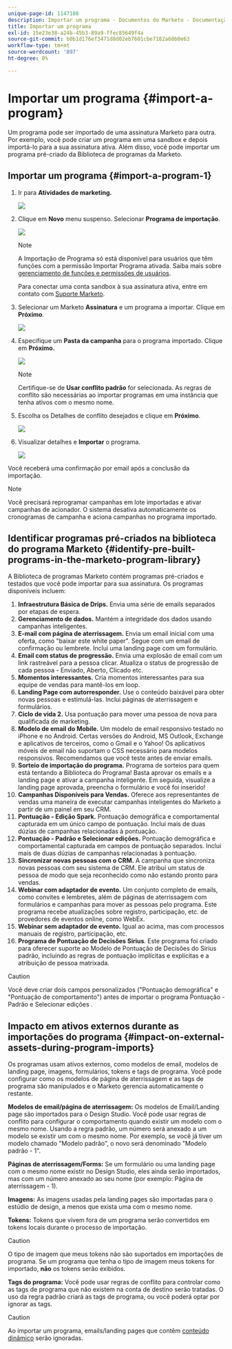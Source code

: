 ```yaml
---
unique-page-id: 1147108
description: Importar um programa - Documentos do Marketo - Documentação do produto
title: Importar um programa
exl-id: 15e23e38-a24b-45b3-89a9-ffec85649f4a
source-git-commit: b0b1d176ef3471d8d02eb7601cbe7182a60b0e63
workflow-type: tm+mt
source-wordcount: '897'
ht-degree: 0%

---
```


# Importar um programa {#import-a-program}

Um programa pode ser importado de uma assinatura Marketo para outra. Por exemplo, você pode criar um programa em uma sandbox e depois importá-lo para a sua assinatura ativa. Além disso, você pode importar um programa pré-criado da Biblioteca de programas da Marketo.

## Importar um programa {#import-a-program-1}

1. Ir para **Atividades de marketing.**

   ![](assets/import-a-program-1.png)

1. Clique em **Novo** menu suspenso. Selecionar **Programa de importação**.

   ![](assets/import-a-program-2.png)

   >[!NOTE]
   >
   >A Importação de Programa só está disponível para usuários que têm funções com a permissão Importar Programa ativada. Saiba mais sobre [gerenciamento de funções e permissões de usuários](/help/marketo/product-docs/administration/users-and-roles/managing-user-roles-and-permissions.md).
   >
   >Para conectar uma conta sandbox à sua assinatura ativa, entre em contato com [Suporte Marketo](https://nation.marketo.com/t5/Support/ct-p/Support).

1. Selecionar um Marketo **Assinatura** e um programa a importar. Clique em **Próximo**.

   ![](assets/import-a-program-3.png)

1. Especifique um **Pasta da campanha** para o programa importado. Clique em **Próximo.**

   ![](assets/import-a-program-4.png)

   >[!NOTE]
   >
   >Certifique-se de **Usar conflito padrão** for selecionada. As regras de conflito são necessárias ao importar programas em uma instância que tenha ativos com o mesmo nome.

1. Escolha os Detalhes de conflito desejados e clique em **Próximo**.

   ![](assets/import-a-program-5.png)

1. Visualizar detalhes e **Importar** o programa.

   ![](assets/import-a-program-6.png)

Você receberá uma confirmação por email após a conclusão da importação.

>[!NOTE]
>
>Você precisará reprogramar campanhas em lote importadas e ativar campanhas de acionador. O sistema desativa automaticamente os cronogramas de campanha e aciona campanhas no programa importado.

## Identificar programas pré-criados na biblioteca do programa Marketo {#identify-pre-built-programs-in-the-marketo-program-library}

A Biblioteca de programas Marketo contém programas pré-criados e testados que você pode importar para sua assinatura. Os programas disponíveis incluem:

1. **Infraestrutura Básica de Drips.** Envia uma série de emails separados por etapas de espera.
1. **Gerenciamento de dados.** Mantém a integridade dos dados usando campanhas inteligentes.
1. **E-mail com página de aterrissagem.** Envia um email inicial com uma oferta, como &quot;baixar este white paper&quot;. Segue com um email de confirmação ou lembrete. Inclui uma landing page com um formulário.
1. **Email com status de progressão.** Envia uma explosão de email com um link rastreável para a pessoa clicar. Atualiza o status de progressão de cada pessoa - Enviado, Aberto, Clicado etc.
1. **Momentos interessantes.** Cria momentos interessantes para sua equipe de vendas para mantê-los em loop.
1. **Landing Page com autorresponder.** Use o conteúdo baixável para obter novas pessoas e estimulá-las. Inclui páginas de aterrissagem e formulários.
1. **Ciclo de vida 2.** Usa pontuação para mover uma pessoa de nova para qualificada de marketing.
1. **Modelo de email do Mobile.** Um modelo de email responsivo testado no iPhone e no Android. Certas versões do Android, MS Outlook, Exchange e aplicativos de terceiros, como o Gmail e o Yahoo! Os aplicativos móveis de email não suportam o CSS necessário para modelos responsivos. Recomendamos que você teste antes de enviar emails.
1. **Sorteio de importação do programa.** Programa de sorteios para quem está tentando a Biblioteca do Programa! Basta aprovar os emails e a landing page e ativar a campanha inteligente. Em seguida, visualize a landing page aprovada, preencha o formulário e você foi inserido!
1. **Campanhas Disponíveis para Vendas.** Oferece aos representantes de vendas uma maneira de executar campanhas inteligentes do Marketo a partir de um painel em seu CRM.
1. **Pontuação - Edição Spark.** Pontuação demográfica e comportamental capturada em um único campo de pontuação. Inclui mais de duas dúzias de campanhas relacionadas à pontuação.
1. **Pontuação - Padrão e Selecionar edições.** Pontuação demográfica e comportamental capturada em campos de pontuação separados. Inclui mais de duas dúzias de campanhas relacionadas à pontuação.
1. **Sincronizar novas pessoas com o CRM.** A campanha que sincroniza novas pessoas com seu sistema de CRM. Ele atribui um status de pessoa de modo que seja reconhecido como não estando pronto para vendas.
1. **Webinar com adaptador de evento.** Um conjunto completo de emails, como convites e lembretes, além de páginas de aterrissagem com formulários e campanhas para mover as pessoas pelo programa. Este programa recebe atualizações sobre registro, participação, etc. de provedores de eventos online, como WebEx.
1. **Webinar sem adaptador de evento.** Igual ao acima, mas com processos manuais de registro, participação, etc.
1. **Programa de Pontuação de Decisões Sirius**. Este programa foi criado para oferecer suporte ao Modelo de Pontuação de Decisões do Sirius padrão, incluindo as regras de pontuação implícitas e explícitas e a atribuição de pessoa matrixada.

>[!CAUTION]
>
>Você deve criar dois campos personalizados (&quot;Pontuação demográfica&quot; e &quot;Pontuação de comportamento&quot;) antes de importar o programa Pontuação - Padrão e Selecionar edições .

## Impacto em ativos externos durante as importações do programa {#impact-on-external-assets-during-program-imports}

Os programas usam ativos externos, como modelos de email, modelos de landing page, imagens, formulários, tokens e tags de programa. Você pode configurar como os modelos de página de aterrissagem e as tags de programa são manipulados e o Marketo gerencia automaticamente o restante.

**Modelos de email/página de aterrissagem:** Os modelos de Email/Landing page são importados para o Design Studio. Você pode usar regras de conflito para configurar o comportamento quando existir um modelo com o mesmo nome. Usando a regra padrão, um número será anexado a um modelo se existir um com o mesmo nome. Por exemplo, se você já tiver um modelo chamado &quot;Modelo padrão&quot;, o novo será denominado &quot;Modelo padrão - 1&quot;.

**Páginas de aterrissagem/Forms:** Se um formulário ou uma landing page com o mesmo nome existir no Design Studio, eles ainda serão importados, mas com um número anexado ao seu nome (por exemplo: Página de aterrissagem - 1).

**Imagens:** As imagens usadas pela landing pages são importadas para o estúdio de design, a menos que exista uma com o mesmo nome.

**Tokens:** Tokens que vivem fora de um programa serão convertidos em tokens locais durante o processo de importação.

>[!CAUTION]
>
>O tipo de imagem que meus tokens não são suportados em importações de programa. Se um programa que tenha o tipo de imagem meus tokens for importado, **não** os tokens serão exibidos.

**Tags do programa:** Você pode usar regras de conflito para controlar como as tags de programa que não existem na conta de destino serão tratadas. O uso da regra padrão criará as tags de programa, ou você poderá optar por ignorar as tags.

>[!CAUTION]
>
>Ao importar um programa, emails/landing pages que contêm [conteúdo dinâmico](/help/marketo/product-docs/personalization/segmentation-and-snippets/segmentation/understanding-dynamic-content.md) serão ignoradas.
